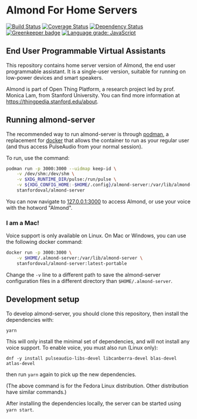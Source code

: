 # Almond For Home Servers

[![Build Status](https://travis-ci.com/stanford-oval/almond-server.svg?branch=master)](https://travis-ci.com/stanford-oval/almond-server) [![Coverage Status](https://coveralls.io/repos/github/stanford-oval/almond-server/badge.svg?branch=master)](https://coveralls.io/github/stanford-oval/almond-server?branch=master) [![Dependency Status](https://david-dm.org/stanford-oval/almond-server/status.svg)](https://david-dm.org/stanford-oval/almond-server) [![Greenkeeper badge](https://badges.greenkeeper.io/stanford-oval/almond-server.svg)](https://greenkeeper.io/) [![Language grade: JavaScript](https://img.shields.io/lgtm/grade/javascript/g/stanford-oval/almond-server.svg?logo=lgtm&logoWidth=18)](https://lgtm.com/projects/g/stanford-oval/almond-server/context:javascript)

## End User Programmable Virtual Assistants

This repository contains home server version of Almond, the end user programmable
assistant. It is a single-user version, suitable for running on low-power
devices and smart speakers.

Almond is part of Open Thing Platform, a research project led by
prof. Monica Lam, from Stanford University.  You can find more
information at <https://thingpedia.stanford.edu/about>.

## Running almond-server

The recommended way to run almond-server is through [podman](https://podman.io/), a replacement for [docker](https://docs.docker.com/install/) that allows
the container to run as your regular user (and thus access PulseAudio from your normal session).

To run, use the command:
```bash
podman run -p 3000:3000 --uidmap keep-id \
    -v /dev/shm:/dev/shm \
    -v $XDG_RUNTIME_DIR/pulse:/run/pulse \
    -v ${XDG_CONFIG_HOME:-$HOME/.config}/almond-server:/var/lib/almond-server \
    stanfordoval/almond-server
```

You can now navigate to [127.0.0.1:3000](http://127.0.0.1:3000) to access Almond, or use your voice with the hotword "Almond".

### I am a Mac!

Voice support is only available on Linux. On Mac or Windows, you can use the following docker command:

```bash
docker run -p 3000:3000 \
    -v $HOME/.almond-server:/var/lib/almond-server \
    stanfordoval/almond-server:latest-portable
```

Change the `-v` line to a different path to save the almond-server configuration files in a different directory than `$HOME/.almond-server`.

## Development setup

To develop almond-server, you should clone this repository, then install the dependencies with:

```
yarn
```

This will only install the minimal set of dependencies, and will not install any voice support. To enable voice, you must also run (Linux only):
```
dnf -y install pulseaudio-libs-devel libcanberra-devel blas-devel atlas-devel
```
then run `yarn` again to pick up the new dependencies.

(The above command is for the Fedora Linux distribution. Other distribution have similar commands.)

After installing the dependencies locally, the server can be started using `yarn start`. 
